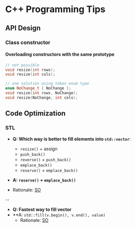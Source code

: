 # C++ Programming Tips

## API Design

### Class constructor

#### Overloading constructors with the same prototype

```cpp
// not possible
void resize(int rows);
void resize(int cols);

// one solution using token enum type
enum NoChange_t { NoChange };
void resize(int rows, NoChange);
void resize(NoChange, int cols);
```

## Code Optimization

### STL

* **Q: Which way is better to fill elements into `std::vector`**: 
  * `resize()` + assign
  * `push_back()`
  * `reverse()` + `push_back()`
  * `emplace_back()`
  * `reserve()` + `emplace_back()`
  
* **A: `reserve()` + `emplace_back()`**
 * Rationale: [SO](http://stackoverflow.com/a/32200517/3122234)

--

* **Q: Fastest way to fill vector**
* **A: `std::fill(v.begin(), v.end(), value)`
  * Rationale: [SO](http://stackoverflow.com/a/8849789/3122234)

